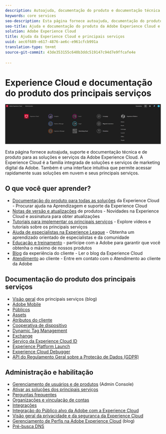 ```yaml
---
description: Autoajuda, documentação do produto e documentação técnica da Adobe Experience Cloud. A Experience Cloud é a família integrada de soluções e serviços de marketing digital da Adobe.
keywords: core services
seo-description: Esta página fornece autoajuda, documentação do produto e documentação técnica para a Experience Cloud.
seo-title: Ajuda e documentação do produto da Adobe Experience Cloud e dos principais serviços.
solution: Adobe Experience Cloud
title: Ajuda da Experience Cloud e principais serviços
uuid: aec6f689-e617-4876-ae6c-e961cfcb991a
translation-type: tm+mt
source-git-commit: 43de353155c640b3ddc519147c94d7e9ffcafe4e

---
```



# Experience Cloud e documentação do produto dos principais serviços

![Experience Cloud](assets/banner.png)

Esta página fornece autoajuda, suporte e documentação técnica e de produto para as soluções e serviços da Adobe Experience Cloud. A Experience Cloud é a família integrada de soluções e serviços de marketing digital da Adobe. Também é uma interface intuitiva que permite acessar rapidamente suas soluções em nuvem e seus principais serviços.

## O que você quer aprender?

* [Documentação do produto para todas as soluções](https://docs.adobe.com/content/help/en/experience-cloud/user-guides/home.html) da Experience Cloud - Procurar ajuda na Aprendizagem e suporte da Experience Cloud
* [Notas de versão e atualizações](https://docs.adobe.com/content/help/en/release-notes/experience-cloud/current.html) de produtos - Novidades na Experience Cloud e assinatura para obter atualizações
* [Tutoriais para implementar os principais serviços](https://docs.adobe.com/content/help/en/core-services-learn/tutorials/overview.html) - Explore vídeos e tutoriais sobre os principais serviços
* [Ajuda de especialistas na Experience League](https://landing.adobe.com/experience-league/) - Obtenha um aprendizado orientado de especialistas e da comunidade
* [Educação e treinamento](https://helpx.adobe.com/learning.html?promoid=KAUDK) - participe com a Adobe para garantir que você obtenha o máximo de nossos produtos
* [Blog](https://theblog.adobe.com/customer-experience/) da experiência do cliente - Ler o blog da Experience Cloud
* [Atendimento](https://helpx.adobe.com/contact/enterprise-support.ec.html) ao cliente - Entre em contato com o Atendimento ao cliente da Adobe

## Documentação do produto dos principais serviços

* [Visão geral](https://theblog.adobe.com/part-2-capturing-leveraging-consumer-behavior-adobe-marketing-cloud/) dos principais serviços (blog)
* [Adobe Mobile](https://docs.adobe.com/content/help/en/mobile-services/using/home.html)
* [Públicos](https://docs.adobe.com/content/help/en/core-services/interface/audiences/audience-library.html)
* [Assets](experience-cloud-assets/experience-cloud-assets.md)
* [Atributos do cliente](https://docs.adobe.com/content/help/en/core-services/interface/customer-attributes/attributes.html)
* [Cooperativa de dispositivo](https://docs.adobe.com/content/help/en/device-co-op/using/home.html)
* [Dynamic Tag Management](https://docs.adobe.com/content/help/en/dtm/using/dtm-home.html)
* [Exchange](https://experiencecloud.adobeexchange.com/)
* [Serviço da Experience Cloud ID](https://docs.adobe.com/content/help/en/id-service/using/home.html)
* [Experience Platform Launch](https://docs.adobelaunch.com/)
* [Experience Cloud Debugger](https://docs.adobe.com/content/help/en/debugger/using/experience-cloud-debugger.html)
* [API do Regulamento Geral sobre a Proteção de Dados (GDPR)](https://www.adobe.io/apis/experiencecloud/gdpr.html)

## Administração e habilitação

* [Gerenciamento de usuários e de produtos](admin-getting-started/admin-getting-started.md) (Admin Console)
* [Ativar as soluções dos principais serviços](core-services/core-services.md)
* [Perguntas frequentes](admin-getting-started/admin-getting-started.md)
* [Organizações e vinculação de contas](admin-getting-started/organizations.md)
* [Integrações](marketing-cloud-integrations.md)
* [Integração do Público alvo da Adobe com a Experience Cloud](https://docs.adobe.com/content/help/en/target/using/integrate/a4t/a4t.html)
* [Visão geral da privacidade e da segurança da Experience Cloud](assets/Adobe-Marketing-Cloud-Privacy-and-Security-Overview.pdf)
* [Gerenciamento de Perfis na Adobe Experience Cloud](https://theblog.adobe.com/profile-management-adobe-marketing-cloud-comes-together/) (blog)
* [Pré-busca DNS](admin-getting-started/admin-getting-started.md#concept_6BC8C6856E3644F8956D7AD0A96383B7)
